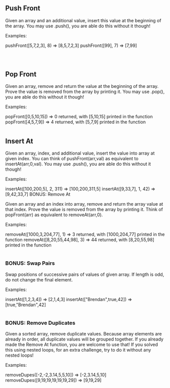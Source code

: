 
## Push Front

Given an array and an additional value, insert this value at the beginning of the array. You may use .push(), you are able do this without it though!

Examples:

pushFront([5,7,2,3], 8) => [8,5,7,2,3]
pushFront([99], 7) => [7,99]

<br>

#

## Pop Front

Given an array, remove and return the value at the beginning of the array. Prove the value is removed from the array by printing it. You may use .pop(), you are able do this without it though!

Examples:

popFront([0,5,10,15]) => 0 returned, with [5,10,15] printed in the function
popFront([4,5,7,9]) => 4 returned, with [5,7,9] printed in the function
<br>

#

## Insert At

Given an array, index, and additional value, insert the value into array at given index. You can think of pushFront(arr,val) as equivalent to insertAt(arr,0,val). You may use .push(), you are able do this without it though!

Examples:

insertAt([100,200,5], 2, 311) => [100,200,311,5]
insertAt([9,33,7], 1, 42) => [9,42,33,7]
BONUS: Remove At

Given an array and an index into array, remove and return the array value at that index. Prove the value is removed from the array by printing it. Think of popFront(arr) as equivalent to removeAt(arr,0).

Examples:

removeAt([1000,3,204,77], 1) => 3 returned, with [1000,204,77] printed in the function
removeAt([8,20,55,44,98], 3) => 44 returned, with [8,20,55,98] printed in the function
<br>

#

### BONUS: Swap Pairs

Swap positions of successive pairs of values of given array. If length is odd, do not change the final element.

Examples:

insertAt([1,2,3,4]) => [2,1,4,3]
insertAt(["Brendan",true,42]) => [true,"Brendan",42]
<br>

#
### BONUS: Remove Duplicates

Given a sorted array, remove duplicate values. Because array elements are already in order, all duplicate values will be grouped together. If you already made the Remove At function, you are welcome to use that! If you solved this using nested loops, for an extra challenge, try to do it without any nested loops!

Examples:

removeDupes([-2,-2,3.14,5,5,10]) => [-2,3.14,5,10]
removeDupes([9,19,19,19,19,19,29]) => [9,19,29]